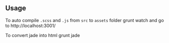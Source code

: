 ## Usage

To auto compile `.scss` and `.js` from `src` to `assets` folder
	grunt watch
and go to http://localhost:3001/

To convert jade into html
	grunt jade

